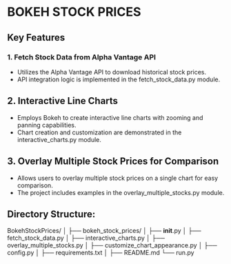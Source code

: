 # BOKEH STOCK PRICES


## Key Features

### 1. Fetch Stock Data from Alpha Vantage API
- Utilizes the Alpha Vantage API to download historical stock prices.
- API integration logic is implemented in the fetch_stock_data.py module.

## 2. Interactive Line Charts
- Employs Bokeh to create interactive line charts with zooming and panning capabilities.
- Chart creation and customization are demonstrated in the interactive_charts.py module.

## 3. Overlay Multiple Stock Prices for Comparison
- Allows users to overlay multiple stock prices on a single chart for easy comparison.
- The project includes examples in the overlay_multiple_stocks.py module.

## Directory Structure:

BokehStockPrices/
│
├── bokeh_stock_prices/
│   ├── __init__.py
│   ├── fetch_stock_data.py
│   ├── interactive_charts.py
│   ├── overlay_multiple_stocks.py
│   ├── customize_chart_appearance.py
│   ├── config.py
│   ├── requirements.txt
│   ├── README.md
└── run.py
